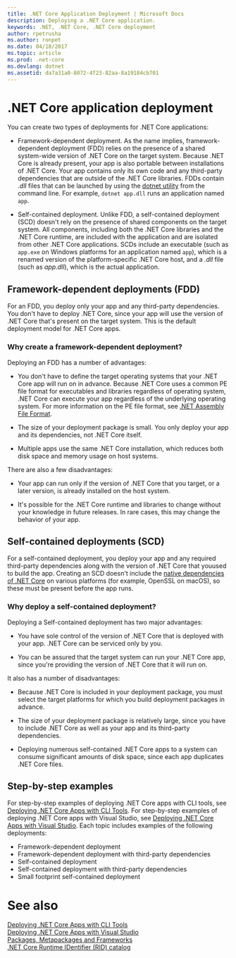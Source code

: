```yaml
---
title: .NET Core Application Deployment | Microsoft Docs
description: Deploying a .NET Core application. 
keywords: .NET, .NET Core, .NET Core deployment
author: rpetrusha
ms.author: ronpet
ms.date: 04/18/2017
ms.topic: article
ms.prod: .net-core
ms.devlang: dotnet
ms.assetid: da7a31a0-8072-4f23-82aa-8a19184cb701
---
```


# .NET Core application deployment

You can create two types of deployments for .NET Core applications:

- Framework-dependent deployment. As the name implies, framework-dependent deployment (FDD) relies on the presence of a shared system-wide version of .NET Core on the target system. Because .NET Core is already present, your app is also portable between installations of .NET Core. Your app contains only its own code and any third-party dependencies that are outside of the .NET Core libraries. FDDs contain *.dll* files that can be launched by using the [dotnet utility](../tools/dotnet.md) from the command line. For example, `dotnet app.dll` runs an application named `app`.

- Self-contained deployment. Unlike FDD, a self-contained deployment (SCD) doesn't rely on the presence of shared components on the target system. All components, including both the .NET Core libraries and the .NET Core runtime, are included with the application and are isolated from other .NET Core applications. SCDs include an executable (such as `app.exe` on Windows platforms for an application named `app`), which is  a renamed version of the platform-specific .NET Core host, and a *.dll* file (such as *app.dll*), which is the actual application.

## Framework-dependent deployments (FDD)

For an FDD, you deploy only your app and any third-party dependencies. You don't have to deploy .NET Core, since your app will use the version of .NET Core that's present on the target system. This is the default deployment model for .NET Core apps.

### Why create a framework-dependent deployment?

Deploying an FDD has a number of advantages:

- You don't have to define the target operating systems that your .NET Core app will run on in advance. Because .NET Core uses a common PE file format for executables and libraries regardless of operating system, .NET Core can execute your app regardless of the underlying operating system. For more information on the PE file format, see [.NET Assembly File Format](../../standard/assembly-format.md).

- The size of your deployment package is small. You only deploy your app and its dependencies, not .NET Core itself.

- Multiple apps use the same .NET Core installation, which reduces both disk space and memory usage on host systems.

There are also a few disadvantages:

- Your app can run only if the version of .NET Core that you target, or a later version, is already installed on the host system.

- It's possible for the .NET Core runtime and libraries to change without your knowledge in future releases. In rare cases, this may change the behavior of your app.

## Self-contained deployments (SCD)

For a self-contained deployment, you deploy your app and any required third-party dependencies along with the version of .NET Core that youused to build the app. Creating an SCD doesn't include the [native dependencies of .NET Core](https://github.com/dotnet/core/blob/master/Documentation/prereqs.md) on various platforms (for example, OpenSSL on macOS), so these must be present before the app runs.

### Why deploy a self-contained deployment?

Deploying a Self-contained deployment has two major advantages:

- You have sole control of the version of .NET Core that is deployed with your app. .NET Core can be serviced only by you.

- You can be assured that the target system can run your .NET Core app, since you're providing the version of .NET Core that it will run on.

It also has a number of disadvantages:

- Because .NET Core is included in your deployment package, you must select the target platforms for which you build deployment packages in advance.

- The size of your deployment package is relatively large, since you have to include .NET Core as well as your app and its third-party dependencies.

- Deploying numerous self-contained .NET Core apps to a system can consume significant amounts of disk space, since each app duplicates .NET Core files.

## Step-by-step examples

For step-by-step examples of deploying .NET Core apps with CLI tools, see [Deploying .NET Core Apps with CLI Tools](deploying-with-cli.md). For step-by-step examples of deploying .NET Core apps with Visual Studio, see [Deploying .NET Core Apps with Visual Studio](deploying-with-vs.md). Each topic includes examples of the following deployments:

- Framework-dependent deployment
- Framework-dependent deployment with third-party dependencies
- Self-contained deployment
- Self-contained deployment with third-party dependencies
- Small footprint self-contained deployment

# See also

[Deploying .NET Core Apps with CLI Tools](deploying-with-cli.md)   
[Deploying .NET Core Apps with Visual Studio](deploying-with-vs.md)   
[Packages, Metapackages and Frameworks](../packages.md)   
[.NET Core Runtime IDentifier (RID) catalog](../rid-catalog.md)   

